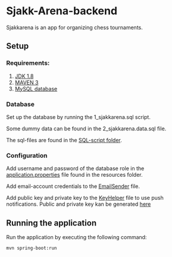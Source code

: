 # Sjakk-Arena-backend

Sjakkarena is an app for organizing chess tournaments.


## Setup

### Requirements: 

1. [JDK 1.8](https://www.oracle.com/java/technologies/javase-jdk8-downloads.html)
2. [MAVEN 3](https://maven.apache.org/download.cgi)
3. [MySQL database](https://dev.mysql.com/downloads/)

### Database

Set up the database by running the
1_sjakkarena.sql script. 

Some dummy data can be found
in the 2_sjakkarena.data.sql file.

The sql-files are found in the [SQL-script folder](SQL-script).

### Configuration

Add username and password of the database role in the
[application.properties](src/main/resources/application.properties) file found in the resources folder.


Add email-account credentials to the [EmailSender](src/main/java/no/ntnu/sjakkarena/EmailSender.java)
file.

Add public key and private key to the [KeyHelper](src/main/java/no/ntnu/sjakkarena/utils/KeyHelper.java) file to use 
push notifications. Public and private key kan be generated [here](https://web-push-codelab.glitch.me/)

## Running the application

Run the application by executing the following command:
```bash
mvn spring-boot:run
```
 



 
